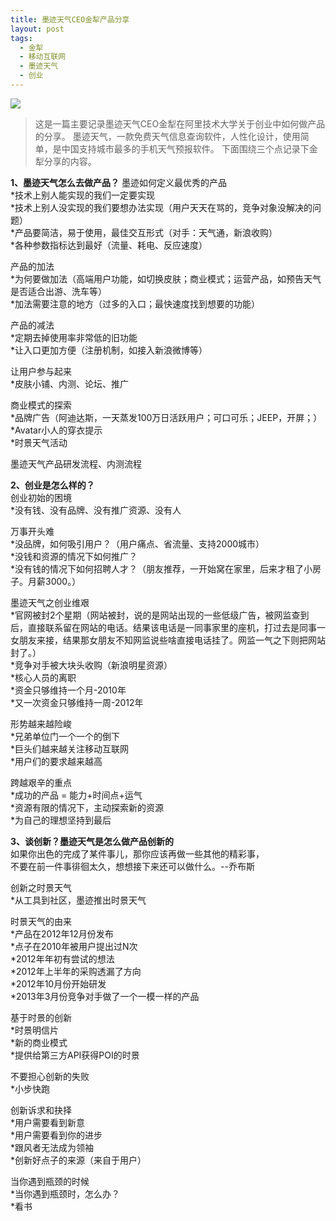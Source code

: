```yaml
---
title: 墨迹天气CEO金犁产品分享 
layout: post
tags:
  - 金犁
  - 移动互联网
  - 墨迹天气
  - 创业 
---
```


![](http://img03.taobaocdn.com/imgextra/i3/735342814/T2jbDPXEtXXXXXXXXX_!!735342814.jpg)  

>  这是一篇主要记录墨迹天气CEO金犁在阿里技术大学关于创业中如何做产品的分享。 
>  墨迹天气，一款免费天气信息查询软件，人性化设计，使用简单，是中国支持城市最多的手机天气预报软件。
>  下面围绕三个点记录下金犁分享的内容。


**1、墨迹天气怎么去做产品？**
墨迹如何定义最优秀的产品  
*技术上别人能实现的我们一定要实现  
*技术上别人没实现的我们要想办法实现（用户天天在骂的，竞争对象没解决的问题）  
*产品要简洁，易于使用，最佳交互形式（对手：天气通，新浪收购）  
*各种参数指标达到最好（流量、耗电、反应速度）  

产品的加法  
*为何要做加法（高端用户功能，如切换皮肤；商业模式；运营产品，如预告天气是否适合出游、洗车等）  
*加法需要注意的地方（过多的入口；最快速度找到想要的功能）  

产品的减法  
*定期去掉使用率非常低的旧功能  
*让入口更加方便（注册机制，如接入新浪微博等）  

让用户参与起来  
*皮肤小铺、内测、论坛、推广  

商业模式的探索  
*品牌广告（阿迪达斯，一天蒸发100万日活跃用户；可口可乐；JEEP，开屏；）  
*Avatar小人的穿衣提示  
*时景天气活动  

墨迹天气产品研发流程、内测流程



**2、创业是怎么样的？**  
创业初始的困境  
*没有钱、没有品牌、没有推广资源、没有人  

万事开头难  
*没品牌，如何吸引用户？（用户痛点、省流量、支持2000城市）  
*没钱和资源的情况下如何推广？  
*没有钱的情况下如何招聘人才？（朋友推荐，一开始窝在家里，后来才租了小房子。月薪3000。）  

墨迹天气之创业维艰  
*官网被封2个星期（网站被封，说的是网站出现的一些低级广告，被网监查到后，直接联系留在网站的电话。结果该电话是一同事家里的座机，打过去是同事一女朋友来接，结果那女朋友不知网监说些啥直接电话挂了。网监一气之下则把网站封了。）  
*竞争对手被大块头收购（新浪明星资源）  
*核心人员的离职  
*资金只够维持一个月-2010年  
*又一次资金只够维持一周-2012年  

形势越来越险峻  
*兄弟单位门一个一个的倒下  
*巨头们越来越关注移动互联网  
*用户们的要求越来越高  

跨越艰辛的重点  
*成功的产品 = 能力+时间点+运气  
*资源有限的情况下，主动探索新的资源  
*为自己的理想坚持到最后  


**3、谈创新？墨迹天气是怎么做产品创新的**  
如果你出色的完成了某件事儿，那你应该再做一些其他的精彩事，  
不要在前一件事徘徊太久，想想接下来还可以做什么。--乔布斯  

创新之时景天气  
*从工具到社区，墨迹推出时景天气  

时景天气的由来  
*产品在2012年12月份发布  
*点子在2010年被用户提出过N次  
*2012年年初有尝试的想法  
*2012年上半年的采购透漏了方向  
*2012年10月份开始研发  
*2013年3月份竞争对手做了一个一模一样的产品  

基于时景的创新  
*时景明信片  
*新的商业模式  
*提供给第三方API获得POI的时景  

不要担心创新的失败  
*小步快跑  

创新诉求和抉择  
*用户需要看到新意  
*用户需要看到你的进步  
*跟风者无法成为领袖  
*创新好点子的来源（来自于用户）  

当你遇到瓶颈的时候  
*当你遇到瓶颈时，怎么办？  
*看书  

